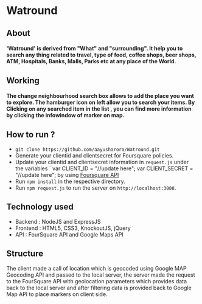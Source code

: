 # Watround

## About
#### 'Watround' is derived from "What" and "surrounding". It help you to search any thing related to travel, type of food, coffee shops, beer shops, ATM, Hospitals, Banks, Malls, Parks etc at any place of the World.

## Working
#### The change neighbourhood search box allows to add the place you want to explore. The hamburger icon on left allow you to search your items. By Clicking on any searched item in the list , you can find more information by clicking the infowindow of marker on map.  

## How to run ?
- `git clone https://github.com/aayusharora/Watround.git`
-  Generate your clientid and clientsecret for Foursquare policies.
-  Update your clientid and clientsecret information in `request.js` under the variables ` 
   var CLIENT_ID = "//update here";
   var CLIENT_SECRET = "//update here"; 
   by using [Foursquare API]("https://developer.foursquare.com/docs/")
-  Run `npm install` in the respective directory.
-  Run `npm request.js` to run the server on `http://localhost:3000`.

## Technology used

- Backend : NodeJS and ExpressJS 
- Frontend : HTML5, CSS3, KnockoutJS, jQuery
- API : FourSquare API and Google Maps API

## Structure

The client made a call of location which is geocoded using Google MAP Geocoding API and passed to the local server, the server made the request to the FourSquare API with geolocation parameters which provides data back to the local server and after filtering data is provided back to Google Map API to place markers on client side. 
